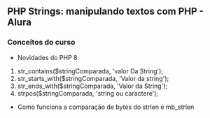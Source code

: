 ## PHP Strings: manipulando textos com PHP - Alura

### Conceitos do curso

- Novidades do PHP 8
1. str_contains($stringComparada, 'valor Da String');
2. str_starts_with($stringComparada, 'Valor da string');
3. str_ends_with($stringComparada, 'Valor da String');
4. strpos($stringComparada, 'string ou caractere');

- Como funciona a comparação de bytes do strlen e mb_strlen